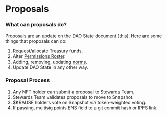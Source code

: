 # Proposals

### What can proposals do?

Proposals are an update on the DAO State document ([this](https://github.com/Krause-House/org)). Here are some things that proposals can do:

1. Request/allocate Treasury funds.
2. Alter [Permissions Roster](./permissions).
3. Adding, removing, updating [norms](./norms.md). 
4. Update DAO State in any other way.

### Proposal Process

1. Any NFT holder can submit a proposal to Stewards Team.
2. Stewards Team validates proposals to move to Snapshot.
3. $KRAUSE holders vote on Snapshot via token-weighted voting.
4. If passing, multisig points ENS field to a git commit hash or IPFS link.
